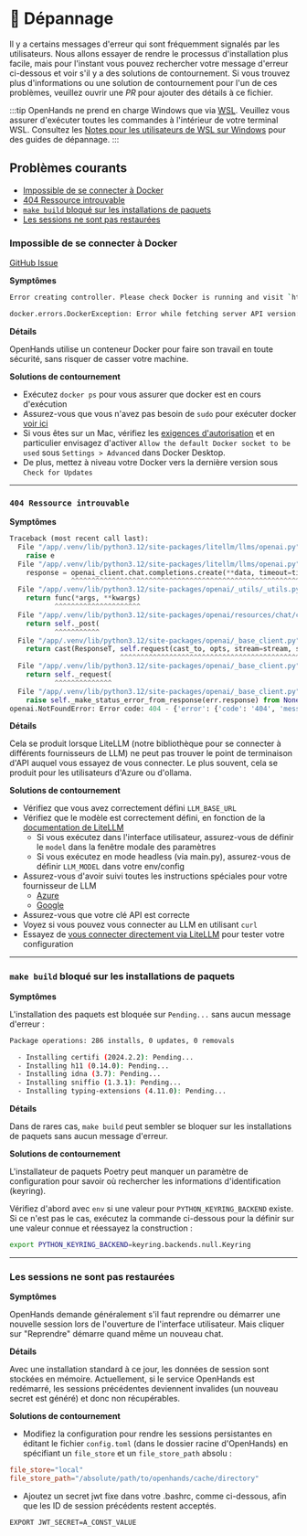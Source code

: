 

# 🚧 Dépannage

Il y a certains messages d'erreur qui sont fréquemment signalés par les utilisateurs.
Nous allons essayer de rendre le processus d'installation plus facile, mais pour l'instant vous pouvez rechercher votre message d'erreur ci-dessous et voir s'il y a des solutions de contournement.
Si vous trouvez plus d'informations ou une solution de contournement pour l'un de ces problèmes, veuillez ouvrir une *PR* pour ajouter des détails à ce fichier.

:::tip
OpenHands ne prend en charge Windows que via [WSL](https://learn.microsoft.com/en-us/windows/wsl/install).
Veuillez vous assurer d'exécuter toutes les commandes à l'intérieur de votre terminal WSL.
Consultez les [Notes pour les utilisateurs de WSL sur Windows](troubleshooting/windows) pour des guides de dépannage.
:::

## Problèmes courants

* [Impossible de se connecter à Docker](#impossible-de-se-connecter-à-docker)
* [404 Ressource introuvable](#404-ressource-introuvable)
* [`make build` bloqué sur les installations de paquets](#make-build-bloqué-sur-les-installations-de-paquets)
* [Les sessions ne sont pas restaurées](#les-sessions-ne-sont-pas-restaurées)

### Impossible de se connecter à Docker

[GitHub Issue](https://github.com/All-Hands-AI/OpenHands/issues/1226)

**Symptômes**

```bash
Error creating controller. Please check Docker is running and visit `https://docs.all-hands.dev/modules/usage/troubleshooting` for more debugging information.
```

```bash
docker.errors.DockerException: Error while fetching server API version: ('Connection aborted.', FileNotFoundError(2, 'No such file or directory'))
```

**Détails**

OpenHands utilise un conteneur Docker pour faire son travail en toute sécurité, sans risquer de casser votre machine.

**Solutions de contournement**

* Exécutez `docker ps` pour vous assurer que docker est en cours d'exécution
* Assurez-vous que vous n'avez pas besoin de `sudo` pour exécuter docker [voir ici](https://www.baeldung.com/linux/docker-run-without-sudo)
* Si vous êtes sur un Mac, vérifiez les [exigences d'autorisation](https://docs.docker.com/desktop/mac/permission-requirements/) et en particulier envisagez d'activer `Allow the default Docker socket to be used` sous `Settings > Advanced` dans Docker Desktop.
* De plus, mettez à niveau votre Docker vers la dernière version sous `Check for Updates`

---
### `404 Ressource introuvable`

**Symptômes**

```python
Traceback (most recent call last):
  File "/app/.venv/lib/python3.12/site-packages/litellm/llms/openai.py", line 414, in completion
    raise e
  File "/app/.venv/lib/python3.12/site-packages/litellm/llms/openai.py", line 373, in completion
    response = openai_client.chat.completions.create(**data, timeout=timeout)  # type: ignore
               ^^^^^^^^^^^^^^^^^^^^^^^^^^^^^^^^^^^^^^^^^^^^^^^^^^^^^^^^^^^^^^
  File "/app/.venv/lib/python3.12/site-packages/openai/_utils/_utils.py", line 277, in wrapper
    return func(*args, **kwargs)
           ^^^^^^^^^^^^^^^^^^^^^
  File "/app/.venv/lib/python3.12/site-packages/openai/resources/chat/completions.py", line 579, in create
    return self._post(
           ^^^^^^^^^^^
  File "/app/.venv/lib/python3.12/site-packages/openai/_base_client.py", line 1232, in post
    return cast(ResponseT, self.request(cast_to, opts, stream=stream, stream_cls=stream_cls))
                           ^^^^^^^^^^^^^^^^^^^^^^^^^^^^^^^^^^^^^^^^^^^^^^^^^^^^^^^^^^^^^^^^^
  File "/app/.venv/lib/python3.12/site-packages/openai/_base_client.py", line 921, in request
    return self._request(
           ^^^^^^^^^^^^^^
  File "/app/.venv/lib/python3.12/site-packages/openai/_base_client.py", line 1012, in _request
    raise self._make_status_error_from_response(err.response) from None
openai.NotFoundError: Error code: 404 - {'error': {'code': '404', 'message': 'Resource not found'}}
```

**Détails**

Cela se produit lorsque LiteLLM (notre bibliothèque pour se connecter à différents fournisseurs de LLM) ne peut pas trouver le point de terminaison d'API auquel vous essayez de vous connecter. Le plus souvent, cela se produit pour les utilisateurs d'Azure ou d'ollama.

**Solutions de contournement**

* Vérifiez que vous avez correctement défini `LLM_BASE_URL`
* Vérifiez que le modèle est correctement défini, en fonction de la [documentation de LiteLLM](https://docs.litellm.ai/docs/providers)
  * Si vous exécutez dans l'interface utilisateur, assurez-vous de définir le `model` dans la fenêtre modale des paramètres
  * Si vous exécutez en mode headless (via main.py), assurez-vous de définir `LLM_MODEL` dans votre env/config
* Assurez-vous d'avoir suivi toutes les instructions spéciales pour votre fournisseur de LLM
  * [Azure](/modules/usage/llms/azure-llms)
  * [Google](/modules/usage/llms/google-llms)
* Assurez-vous que votre clé API est correcte
* Voyez si vous pouvez vous connecter au LLM en utilisant `curl`
* Essayez de [vous connecter directement via LiteLLM](https://github.com/BerriAI/litellm) pour tester votre configuration

---
### `make build` bloqué sur les installations de paquets

**Symptômes**

L'installation des paquets est bloquée sur `Pending...` sans aucun message d'erreur :

```bash
Package operations: 286 installs, 0 updates, 0 removals

  - Installing certifi (2024.2.2): Pending...
  - Installing h11 (0.14.0): Pending...
  - Installing idna (3.7): Pending...
  - Installing sniffio (1.3.1): Pending...
  - Installing typing-extensions (4.11.0): Pending...
```

**Détails**

Dans de rares cas, `make build` peut sembler se bloquer sur les installations de paquets sans aucun message d'erreur.

**Solutions de contournement**

L'installateur de paquets Poetry peut manquer un paramètre de configuration pour savoir où rechercher les informations d'identification (keyring).

Vérifiez d'abord avec `env` si une valeur pour `PYTHON_KEYRING_BACKEND` existe.
Si ce n'est pas le cas, exécutez la commande ci-dessous pour la définir sur une valeur connue et réessayez la construction :

```bash
export PYTHON_KEYRING_BACKEND=keyring.backends.null.Keyring
```

---
### Les sessions ne sont pas restaurées

**Symptômes**

OpenHands demande généralement s'il faut reprendre ou démarrer une nouvelle session lors de l'ouverture de l'interface utilisateur.
Mais cliquer sur "Reprendre" démarre quand même un nouveau chat.

**Détails**

Avec une installation standard à ce jour, les données de session sont stockées en mémoire.
Actuellement, si le service OpenHands est redémarré, les sessions précédentes deviennent invalides (un nouveau secret est généré) et donc non récupérables.

**Solutions de contournement**

* Modifiez la configuration pour rendre les sessions persistantes en éditant le fichier `config.toml` (dans le dossier racine d'OpenHands) en spécifiant un `file_store` et un `file_store_path` absolu :

```toml
file_store="local"
file_store_path="/absolute/path/to/openhands/cache/directory"
```

* Ajoutez un secret jwt fixe dans votre .bashrc, comme ci-dessous, afin que les ID de session précédents restent acceptés.

```bash
EXPORT JWT_SECRET=A_CONST_VALUE
```
